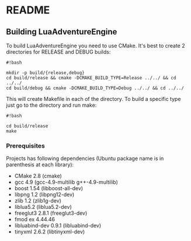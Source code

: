 # README #

## Building LuaAdventureEngine ##

To build LuaAdventureEngine you need to use CMake. It's best to create 2 directories for RELEASE and DEBUG builds:

```
#!bash

mkdir -p build/{release,debug}
cd build/release && cmake -DCMAKE_BUILD_TYPE=Release ../../ && cd ../../
cd build/debug && cmake -DCMAKE_BUILD_TYPE=Debug ../../ && cd ../../
```

This will create Makefile in each of the directory. To build a specific type just go to the directory and run make:

```
#!bash

cd build/release
make
```

### Prerequisites ###

Projects has following dependencies (Ubuntu package name is in parenthesis at each library):

* CMake 2.8 (cmake)
* gcc 4.9 (gcc-4.9-multilib g++-4.9-multilib)
* boost 1.54 (libboost-all-dev)
* libpng 1.2 (libpng12-dev)
* zlib 1.2 (zlib1g-dev)
* liblua5.2 (liblua5.2-dev)
* freeglut3 2.8.1 (freeglut3-dev)
* fmod ex 4.44.46
* libluabind-dev 0.9.1 (libluabind-dev)
* tinyxml 2.6.2 (libtinyxml-dev)
